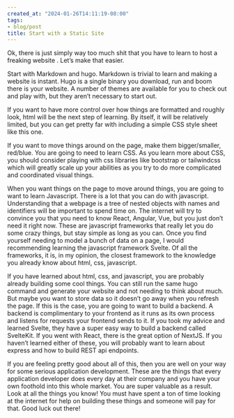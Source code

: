 ```yaml
---
created_at: "2024-01-26T14:11:19-08:00"
tags:
- blog/post
title: Start with a Static Site
---
```


Ok, there is just simply way too much shit that you have to learn to host a freaking website . Let’s make that easier.

Start with Markdown and hugo. Markdown is trivial to learn and making a website is instant. Hugo is a single binary you download, run and boom there is your website. A number of themes are available for you to check out and play with, but they aren’t necessary to start out.

If you want to have more control over how things are formatted and roughly look, html will be the next step of learning. By itself, it will be relatively limited, but you can get pretty far with including a simple CSS style sheet like this one.

If you want to move things around on the page, make them bigger/smaller, red/blue. You are going to need to learn CSS. As you learn more about CSS, you should consider playing with css libraries like bootstrap or tailwindcss which will greatly scale up your abilities as you try to do more complicated and coordinated visual things.

When you want things on the page to move around things, you are going to want to learn Javascript. There is a lot that you can do with javascript. Understanding that a webpage is a tree of nested objects with names and identifiers will be important to spend time on. The internet will try to convince you that you need to know React, Angular, Vue, but you just don’t need it right now. These are javascript frameworks that really let you do some crazy things, but stay simple as long as you can. Once you find yourself needing to model a bunch of data on a page, I would recommending learning the javascript framework Svelte. Of all the frameworks, it is, in my opinion, the closest framework to the knowledge you already know about html, css, javascript.

If you have learned about html, css, and javascript, you are probably already building some cool things. You can still run the same hugo command and generate your website and not needing to think about much. But maybe you want to store data so it doesn’t go away when you refresh the page. If this is the case, you are going to want to build a backend. A backend is complimentary to your frontend as it runs as its own process and listens for requests your frontend sends to it. If you took my advice and learned Svelte, they have a super easy way to build a backend called SvelteKit. If you went with React, there is the great option of NextJS. If you haven’t learned either of these, you will probably want to learn about express and how to build REST api endpoints.

If you are feeling pretty good about all of this, then you are well on your way for some serious application development. These are the things that every application developer does every day at their company and you have your own foothold into this whole market. You are super valuable as a result. Look at all the things you know! You must have spent a ton of time looking at the internet for help on building these things and someone will pay for that. Good luck out there!